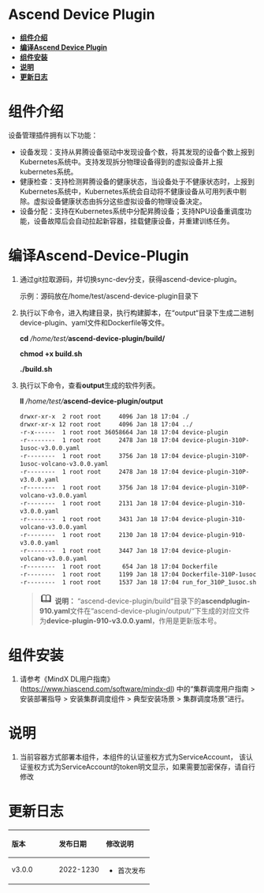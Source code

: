 # Ascend Device Plugin

-   **[组件介绍](#组件介绍)**
-   **[编译Ascend Device Plugin](#编译Ascend-Device-Plugin)**
-   **[组件安装](#组件安装)**
-   **[说明](#说明)**
-   **[更新日志](#更新日志)**

# 组件介绍

设备管理插件拥有以下功能：

-   设备发现：支持从昇腾设备驱动中发现设备个数，将其发现的设备个数上报到Kubernetes系统中。支持发现拆分物理设备得到的虚拟设备并上报kubernetes系统。
-   健康检查：支持检测昇腾设备的健康状态，当设备处于不健康状态时，上报到Kubernetes系统中，Kubernetes系统会自动将不健康设备从可用列表中剔除。虚拟设备健康状态由拆分这些虚拟设备的物理设备决定。
-   设备分配：支持在Kubernetes系统中分配昇腾设备；支持NPU设备重调度功能，设备故障后会自动拉起新容器，挂载健康设备，并重建训练任务。

# 编译Ascend-Device-Plugin

1.  通过git拉取源码，并切换sync-dev分支，获得ascend-device-plugin。

    示例：源码放在/home/test/ascend-device-plugin目录下

2.  执行以下命令，进入构建目录，执行构建脚本，在“output“目录下生成二进制device-plugin、yaml文件和Dockerfile等文件。

    **cd** _/home/test/_**ascend-device-plugin/build/**

    **chmod +x build.sh**

    **./build.sh**

3.  执行以下命令，查看**output**生成的软件列表。

    **ll** _/home/test/_**ascend-device-plugin/output**

    ```
    drwxr-xr-x  2 root root     4096 Jan 18 17:04 ./
    drwxr-xr-x 12 root root     4096 Jan 18 17:04 ../
    -r-x------  1 root root 36058664 Jan 18 17:04 device-plugin
    -r--------  1 root root     2478 Jan 18 17:04 device-plugin-310P-1usoc-v3.0.0.yaml
    -r--------  1 root root     3756 Jan 18 17:04 device-plugin-310P-1usoc-volcano-v3.0.0.yaml
    -r--------  1 root root     2478 Jan 18 17:04 device-plugin-310P-v3.0.0.yaml
    -r--------  1 root root     3756 Jan 18 17:04 device-plugin-310P-volcano-v3.0.0.yaml
    -r--------  1 root root     2131 Jan 18 17:04 device-plugin-310-v3.0.0.yaml
    -r--------  1 root root     3431 Jan 18 17:04 device-plugin-310-volcano-v3.0.0.yaml
    -r--------  1 root root     2130 Jan 18 17:04 device-plugin-910-v3.0.0.yaml
    -r--------  1 root root     3447 Jan 18 17:04 device-plugin-volcano-v3.0.0.yaml
    -r--------  1 root root      654 Jan 18 17:04 Dockerfile
    -r--------  1 root root     1199 Jan 18 17:04 Dockerfile-310P-1usoc
    -r--------  1 root root     1537 Jan 18 17:04 run_for_310P_1usoc.sh
    ```

    >![](doc/figures/icon-note.gif) **说明：** 
    >“ascend-device-plugin/build“目录下的**ascendplugin-910.yaml**文件在“ascend-device-plugin/output/“下生成的对应文件为**device-plugin-910-v3.0.0.yaml**，作用是更新版本号。

# 组件安装

1.  请参考《MindX DL用户指南》(https://www.hiascend.com/software/mindx-dl)
    中的“集群调度用户指南 > 安装部署指导 \> 安装集群调度组件 \> 典型安装场景 \> 集群调度场景”进行。

# 说明

1. 当前容器方式部署本组件，本组件的认证鉴权方式为ServiceAccount， 该认证鉴权方式为ServiceAccount的token明文显示，如果需要加密保存，请自行修改

# 更新日志

<a name="table7854542104414"></a>
<table><thead align="left"><tr id="zh-cn_topic_0280467800_row785512423445"><th class="cellrowborder" valign="top" width="33.33333333333333%" id="mcps1.1.4.1.1"><p id="zh-cn_topic_0280467800_p19856144274419"><a name="zh-cn_topic_0280467800_p19856144274419"></a><a name="zh-cn_topic_0280467800_p19856144274419"></a>版本</p>
</th>
<th class="cellrowborder" valign="top" width="33.33333333333333%" id="mcps1.1.4.1.2"><p id="zh-cn_topic_0280467800_p3856134219446"><a name="zh-cn_topic_0280467800_p3856134219446"></a><a name="zh-cn_topic_0280467800_p3856134219446"></a>发布日期</p>
</th>
<th class="cellrowborder" valign="top" width="33.33333333333333%" id="mcps1.1.4.1.3"><p id="zh-cn_topic_0280467800_p585634218445"><a name="zh-cn_topic_0280467800_p585634218445"></a><a name="zh-cn_topic_0280467800_p585634218445"></a>修改说明</p>
</th>
</tr>
</thead>
<tbody><tr id="row7293189122012"><td class="cellrowborder" valign="top" width="33.33333333333333%" headers="mcps1.1.4.1.1 "><p id="p9235101416201"><a name="p9235101416201"></a><a name="p9235101416201"></a>v3.0.0</p>
</td>
<td class="cellrowborder" valign="top" width="33.33333333333333%" headers="mcps1.1.4.1.2 "><p id="p1523518145208"><a name="p1523518145208"></a><a name="p1523518145208"></a>2022-1230</p>
</td>
<td class="cellrowborder" valign="top" width="33.33333333333333%" headers="mcps1.1.4.1.3 "><a name="ul162558202525"></a><a name="ul162558202525"></a><ul id="ul162558202525"><li>首次发布</li></ul>
</td>
</tr>
</tbody>
</table>


